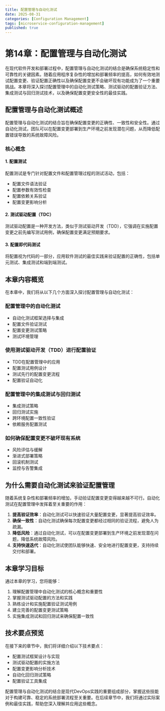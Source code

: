 ```yaml
---
title: 配置管理与自动化测试
date: 2025-08-31
categories: [Configuration Management]
tags: [microservice-configuration-management]
published: true
---
```


# 第14章：配置管理与自动化测试

在现代软件开发和部署过程中，配置管理与自动化测试的结合是确保系统稳定性和可靠性的关键因素。随着应用程序复杂性的增加和部署频率的提高，如何有效地测试配置变更、验证配置正确性以及确保配置变更不会破坏现有功能成为了一个重要挑战。本章将深入探讨配置管理中的自动化测试策略、测试驱动的配置验证方法、集成测试与回归测试技术，以及确保配置变更安全性的最佳实践。

## 配置管理与自动化测试概述

配置管理与自动化测试的结合旨在确保配置变更的正确性、一致性和安全性。通过自动化测试，团队可以在配置变更部署到生产环境之前发现潜在问题，从而降低配置错误导致的系统故障风险。

### 核心概念

#### 1. 配置测试
配置测试是专门针对配置文件和配置管理过程的测试活动，包括：
- 配置文件语法验证
- 配置参数有效性检查
- 配置依赖关系验证
- 配置变更影响分析

#### 2. 测试驱动配置（TDC）
测试驱动配置是一种开发方法，类似于测试驱动开发（TDD），它强调在实施配置变更之前先编写测试用例，确保配置变更满足预期要求。

#### 3. 配置即代码测试
将配置视为代码的一部分，应用软件测试的最佳实践来验证配置的正确性，包括单元测试、集成测试和端到端测试。

## 本章内容概览

在本章中，我们将从以下几个方面深入探讨配置管理与自动化测试：

### 配置管理中的自动化测试
- 自动化测试框架选择与集成
- 配置文件验证测试
- 配置变更测试策略
- 测试环境管理

### 使用测试驱动开发（TDD）进行配置验证
- TDD在配置管理中的应用
- 配置测试用例设计
- 测试先行的配置变更流程
- 配置验证自动化

### 配置管理中的集成测试与回归测试
- 集成测试策略
- 回归测试实施
- 跨环境配置一致性验证
- 依赖服务配置测试

### 如何确保配置变更不破坏现有系统
- 风险评估与缓解
- 渐进式部署策略
- 回滚机制测试
- 监控与告警集成

## 为什么需要自动化测试来验证配置管理

随着系统复杂性和部署频率的增加，手动验证配置变更变得越来越不可行。自动化测试在配置管理中发挥着至关重要的作用：

1. **提高验证效率**：自动化测试可以快速验证大量配置变更，显著提高验证效率。
2. **确保一致性**：自动化测试确保每次配置变更都经过相同的验证流程，避免人为疏漏。
3. **降低风险**：通过自动化测试，可以在配置变更部署到生产环境之前发现潜在问题，降低系统故障风险。
4. **支持快速迭代**：自动化测试使团队能够快速、安全地进行配置变更，支持持续交付和部署。

## 本章学习目标

通过本章的学习，您将能够：

1. 理解配置管理中自动化测试的核心概念和重要性
2. 掌握测试驱动配置的方法和实践
3. 熟练设计和实施配置验证测试用例
4. 建立完善的配置变更测试策略
5. 实施集成测试和回归测试来确保配置一致性

## 技术要点预览

在接下来的章节中，我们将详细介绍以下技术要点：

- 配置测试框架设计与实现
- 测试驱动配置的实施方法
- 配置变更影响分析技术
- 自动化回归测试策略
- 配置验证工具集成

配置管理与自动化测试的结合是现代DevOps实践的重要组成部分，掌握这些技能对于构建可靠、稳定的系统部署流程至关重要。在后续章节中，我们将通过实际案例和最佳实践，帮助您深入理解并应用这些概念。